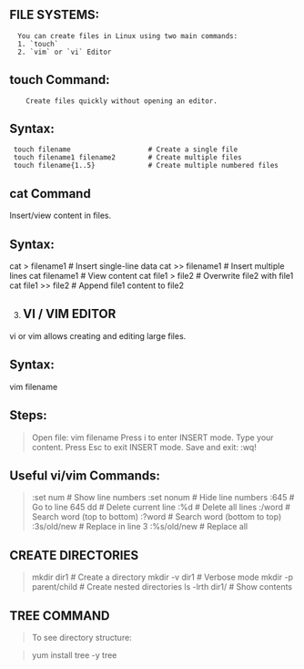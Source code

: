  FILE SYSTEMS:
 -------------

      You can create files in Linux using two main commands:  
      1. `touch`  
      2. `vim` or `vi` Editor  



  touch Command:
  --------------

        Create files quickly without opening an editor.

Syntax:
-------

     touch filename                   # Create a single file
     touch filename1 filename2        # Create multiple files
     touch filename{1..5}             # Create multiple numbered files

 cat Command
 ------------

   Insert/view content in files.
   
Syntax:
------
   cat > filename1               # Insert single-line data
   cat >> filename1              # Insert multiple lines
   cat filename1                 # View content
   cat file1 > file2             # Overwrite file2 with file1
   cat file1 >> file2            # Append file1 content to file2


3) VI / VIM EDITOR
   ----------------
vi or vim allows creating and editing large files.

Syntax:
--------
vim filename

Steps:
--------

> Open file: vim filename
> Press i to enter INSERT mode.
> Type your content.
> Press Esc to exit INSERT mode.
> Save and exit: :wq!

Useful vi/vim Commands:
------------------------

> :set num      # Show line numbers
> :set nonum    # Hide line numbers
> :645          # Go to line 645
> dd            # Delete current line
> :%d           # Delete all lines
> :/word        # Search word (top to bottom)
> :?word        # Search word (bottom to top)
> :3s/old/new   # Replace in line 3
> :%s/old/new   # Replace all


CREATE DIRECTORIES
-------------------

> mkdir dir1              # Create a directory
> mkdir -v dir1           # Verbose mode
> mkdir -p parent/child   # Create nested directories
> ls -lrth dir1/          # Show contents


TREE COMMAND
-------------

> To see directory structure:

> yum install tree -y
> tree
